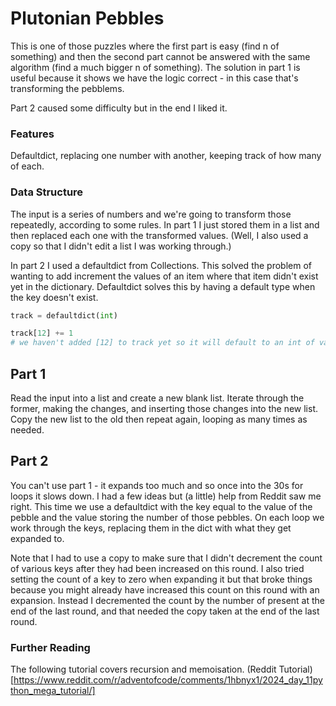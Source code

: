 # Plutonian Pebbles

This is one of those puzzles where the first part is easy (find n of something) and then the second part cannot be answered
with the same algorithm (find a much bigger n of something). The solution in part 1 is useful because it shows we have the 
logic correct - in this case that's transforming the pebblems.

Part 2 caused some difficulty but in the end I liked it.

### Features
Defaultdict, replacing one number with another, keeping track of how many of each.


### Data Structure

The input is a series of numbers and we're going to transform those repeatedly, according to some rules.
In part 1 I just stored them in a list and then replaced each one with the transformed values. (Well, I also
used a copy so that I didn't edit a list I was working through.)

In part 2 I used a defaultdict from Collections. This solved the problem of wanting to add increment the values of an 
item where that item didn't exist yet in the dictionary. Defaultdict solves this by having a default type when the key doesn't exist.

```python
track = defaultdict(int)

track[12] += 1
# we haven't added [12] to track yet so it will default to an int of value 0

```

## Part 1
Read the input into a list and create a new blank list. Iterate through the former, making the changes, and inserting those changes into
the new list. Copy the new list to the old then repeat again, looping as many times as needed.


## Part 2
You can't use part 1 - it expands too much and so once into the 30s for loops it slows down. I had a few ideas but (a little) help from Reddit saw me right.
This time we use a defaultdict with the key equal to the value of the pebble and the value storing the number of those pebbles. On each loop we work through the keys,
replacing them in the dict with what they get expanded to.

Note that I had to use a copy to make sure that I didn't decrement the count of various keys after they had been increased on this round. I also tried
setting the count of a key to zero when expanding it but that broke things because you might already have increased this count on this round with an expansion.
Instead I decremented the count by the number of present at the end of the last round, and that needed the copy taken at the end of the last round.

### Further Reading
The following tutorial covers recursion and memoisation.
(Reddit Tutorial)[https://www.reddit.com/r/adventofcode/comments/1hbnyx1/2024_day_11python_mega_tutorial/]
